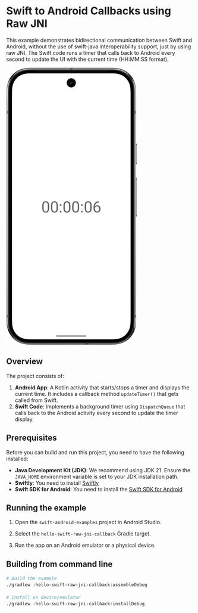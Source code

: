# Swift to Android Callbacks using Raw JNI

This example demonstrates bidirectional communication between Swift and Android, without the use of swift-java interoperability support, just by using raw JNI. The Swift code runs a timer that calls back to Android every second to update the UI with the current time (HH:MM:SS format).

![Screenshot](screenshot.png)

## Overview

The project consists of:

1. **Android App**: A Kotlin activity that starts/stops a timer and displays the current time. It includes a callback method `updateTimer()` that gets called from Swift.
2. **Swift Code**: Implements a background timer using `DispatchQueue` that calls back to the Android activity every second to update the timer display.

## Prerequisites

Before you can build and run this project, you need to have the following installed:

* **Java Development Kit (JDK)**: We recommend using JDK 21. Ensure the `JAVA_HOME` environment variable is set to your JDK installation path.
* **Swiftly**: You need to install [Swiftly](https://www.swift.org/install/)
* **Swift SDK for Android**: You need to install the [Swift SDK for Android](https://swift.org/install)

## Running the example

1. Open the `swift-android-examples` project in Android Studio.

2. Select the `hello-swift-raw-jni-callback` Gradle target.

3. Run the app on an Android emulator or a physical device.

## Building from command line

```bash
# Build the example
./gradlew :hello-swift-raw-jni-callback:assembleDebug

# Install on device/emulator
./gradlew :hello-swift-raw-jni-callback:installDebug
```
